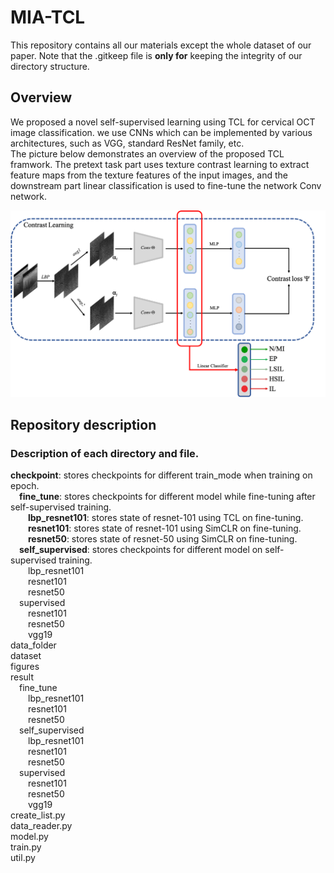 # MIA-TCL
This repository contains all our materials except the whole dataset of our paper. Note that the .gitkeep file is **only for** keeping the integrity of our directory structure.

## Overview
We proposed a novel self-supervised learning using TCL for cervical OCT image classification. we use CNNs which can be implemented by various architectures, such as VGG, standard ResNet family, etc.  
The picture below demonstrates an overview of the proposed TCL framwork. The pretext task part uses texture contrast learning to extract feature maps from the texture features of the input images, and the downstream part linear classification is used to fine-tune the network Conv network.

![image](https://github.com/ChrisNieo/MIA-TCL/blob/main/figures/Figure_2%20Framework.png)

## Repository description
### Description of each directory and file.  
**checkpoint**: stores checkpoints for different train_mode when training on epoch.    
&emsp;**fine_tune**: stores checkpoints for different model while fine-tuning after self-supervised training.  
&emsp;&emsp;**lbp_resnet101**: stores state of resnet-101 using TCL on fine-tuning.   
&emsp;&emsp;**resnet101**: stores state of resnet-101 using SimCLR on fine-tuning.  
&emsp;&emsp;**resnet50**: stores state of resnet-50 using SimCLR on fine-tuning.  
&emsp;**self_supervised**: stores checkpoints for different model on self-supervised training.  
&emsp;&emsp;lbp_resnet101  
&emsp;&emsp;resnet101  
&emsp;&emsp;resnet50  
&emsp;supervised  
&emsp;&emsp;resnet101  
&emsp;&emsp;resnet50  
&emsp;&emsp;vgg19  
data_folder  
dataset  
figures  
result  
&emsp;fine_tune  
&emsp;&emsp;lbp_resnet101  
&emsp;&emsp;resnet101  
&emsp;&emsp;resnet50  
&emsp;self_supervised  
&emsp;&emsp;lbp_resnet101  
&emsp;&emsp;resnet101  
&emsp;&emsp;resnet50  
&emsp;supervised  
&emsp;&emsp;resnet101  
&emsp;&emsp;resnet50  
&emsp;&emsp;vgg19  
create_list.py  
data_reader.py  
model.py  
train.py  
util.py  
